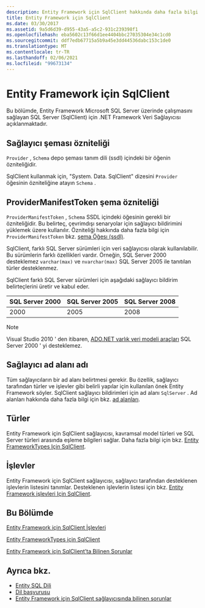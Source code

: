 ```yaml
---
description: Entity Framework için SqlClient hakkında daha fazla bilgi edinin
title: Entity Framework için SqlClient
ms.date: 03/30/2017
ms.assetid: 9a5d6d39-d955-43a5-a5c2-931c239398f1
ms.openlocfilehash: eba5602c13f66d1ee4404bbc27035304e34c1cd0
ms.sourcegitcommit: ddf7edb67715a5b9a45e3dd44536dabc153c1de0
ms.translationtype: MT
ms.contentlocale: tr-TR
ms.lasthandoff: 02/06/2021
ms.locfileid: "99673134"
---
```

# <a name="sqlclient-for-the-entity-framework"></a>Entity Framework için SqlClient

Bu bölümde, Entity Framework Microsoft SQL Server üzerinde çalışmasını sağlayan SQL Server (SqlClient) için .NET Framework Veri Sağlayıcısı açıklanmaktadır.  
  
## <a name="provider-schema-attribute"></a>Sağlayıcı şeması özniteliği  

 `Provider` , `Schema` depo şeması tanım dili (ssdl) içindeki bir öğenin özniteliğidir.  
  
 SqlClient kullanmak için, "System. Data. SqlClient" dizesini `Provider` öğesinin özniteliğine atayın `Schema` .  
  
## <a name="providermanifesttoken-schema-attribute"></a>ProviderManifestToken şema özniteliği  

 `ProviderManifestToken` , `Schema` SSDL içindeki öğesinin gerekli bir özniteliğidir. Bu belirteç, çevrimdışı senaryolar için sağlayıcı bildirimini yüklemek üzere kullanılır. Özniteliği hakkında daha fazla bilgi için `ProviderManifestToken` bkz. [şema Öğesı (ssdl)](/ef/ef6/modeling/designer/advanced/edmx/ssdl-spec#schema-element-ssdl).  
  
 SqlClient, farklı SQL Server sürümleri için veri sağlayıcısı olarak kullanılabilir. Bu sürümlerin farklı özellikleri vardır. Örneğin, SQL Server 2000 desteklemez `varchar(max)` ve `nvarchar(max)` SQL Server 2005 ile tanıtılan türler desteklenmez.  
  
 SqlClient farklı SQL Server sürümleri için aşağıdaki sağlayıcı bildirim belirteçlerini üretir ve kabul eder.  
  
|SQL Server 2000|SQL Server 2005|SQL Server 2008|  
|-|-|-|  
|2000|2005|2008|  
  
> [!NOTE]
> Visual Studio 2010 ' den itibaren, [ADO.NET varlık veri modeli araçları](/previous-versions/dotnet/netframework-4.0/bb399249(v=vs.100)) SQL Server 2000 ' yi desteklemez.  
  
## <a name="provider-namespace-name"></a>Sağlayıcı ad alanı adı  

 Tüm sağlayıcıların bir ad alanı belirtmesi gerekir. Bu özellik, sağlayıcı tarafından türler ve işlevler gibi belirli yapılar için kullanılan önek Entity Framework söyler. SqlClient sağlayıcı bildirimleri için ad alanı `SqlServer` . Ad alanları hakkında daha fazla bilgi için bkz. [ad alanları](./language-reference/namespaces-entity-sql.md).  
  
## <a name="types"></a>Türler  

 Entity Framework için SqlClient sağlayıcısı, kavramsal model türleri ve SQL Server türleri arasında eşleme bilgileri sağlar. Daha fazla bilgi için bkz. [Entity FrameworkTypes Için SqlClient](sqlclient-for-ef-types.md).  
  
## <a name="functions"></a>İşlevler  

 Entity Framework için SqlClient sağlayıcısı, sağlayıcı tarafından desteklenen işlevlerin listesini tanımlar. Desteklenen işlevlerin listesi için bkz. [Entity Framework işlevleri Için SqlClient](sqlclient-for-ef-functions.md).  
  
## <a name="in-this-section"></a>Bu Bölümde  

 [Entity Framework için SqlClient İşlevleri](sqlclient-for-ef-functions.md)  
  
 [Entity FrameworkTypes için SqlClient](sqlclient-for-ef-types.md)  
  
 [Entity Framework için SqlClient’ta Bilinen Sorunlar](known-issues-in-sqlclient-for-entity-framework.md)  
  
## <a name="see-also"></a>Ayrıca bkz.

- [Entity SQL Dili](./language-reference/entity-sql-language.md)
- [Dil başvurusu](./language-reference/index.md)
- [Entity Framework için SqlClient sağlayıcısında bilinen sorunlar](sqlclient-for-the-entity-framework.md)
